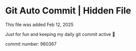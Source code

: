 # Git Auto Commit | Hidden File

This file was added Feb 12, 2025

Just for fun and keeping my daily git commit active 🤪

commit number: 960367

